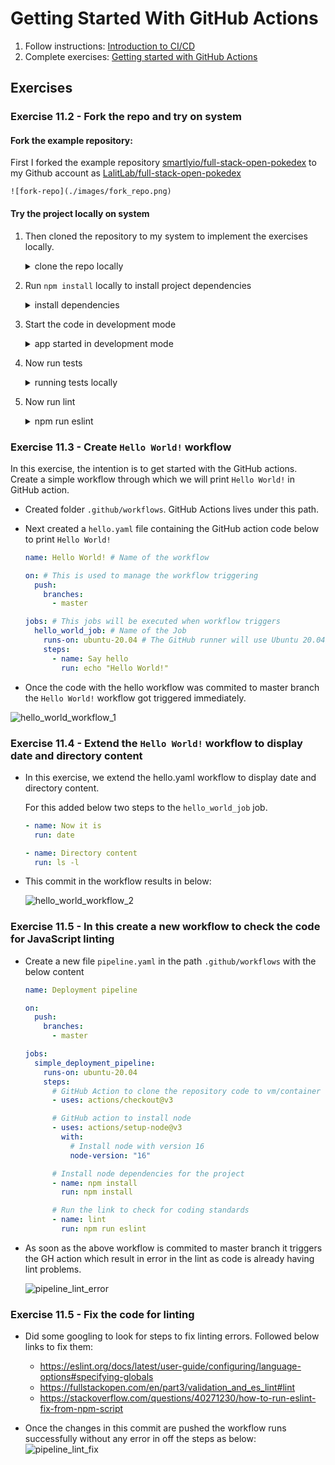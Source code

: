 # Getting Started With GitHub Actions

1. Follow instructions: [Introduction to CI/CD](https://fullstackopen.com/en/part11/introduction_to_ci_cd)
2. Complete exercises: [Getting started with GitHub Actions](https://fullstackopen.com/en/part11/getting_started_with_git_hub_actions)

## Exercises

### Exercise 11.2 - Fork the repo and try on system

#### Fork the example repository:

First I forked the example repository [smartlyio/full-stack-open-pokedex](https://github.com/smartlyio/full-stack-open-pokedex) to my Github account as [LalitLab/full-stack-open-pokedex](https://github.com/LalitLab/full-stack-open-pokedex)

    ![fork-repo](./images/fork_repo.png)

#### Try the project locally on system

1.  Then cloned the repository to my system to implement the exercises locally.

    <details>
      <summary> clone the repo locally</summary>

    ```sh
    $ git clone git@github.com:LalitLab/full-stack-open-pokedex.git
    Cloning into 'full-stack-open-pokedex'...
    remote: Enumerating objects: 138, done.
    remote: Total 138 (delta 0), reused 0 (delta 0), pack-reused 138
    Receiving objects: 100% (138/138), 150.74 KiB | 290.00 KiB/s, done.
    Resolving deltas: 100% (57/57), done.
    ```

    </details>

2.  Run `npm install` locally to install project dependencies

    <details>
      <summary> install dependencies</summary>

    ```sh
    $ full-stack-open-pokedex git:(master) npm install
    npm WARN old lockfile
    npm WARN old lockfile The package-lock.json file was created with an old version of npm,
    npm WARN old lockfile so supplemental metadata must be fetched from the registry.
    npm WARN old lockfile
    npm WARN old lockfile This is a one-time fix-up, please be patient...
    npm WARN old lockfile
    npm WARN deprecated fsevents@1.2.12: fsevents 1 will break on node v14+ and could be using insecure binaries. Upgrade to fsevents 2.
    npm WARN deprecated ini@1.3.5: Please update to ini >=1.3.6 to avoid a prototype pollution issue
    npm WARN deprecated request-promise-native@1.0.8: request-promise-native has been deprecated because it extends the now deprecated request package, see https://github.com/request/request/issues/3142
    npm WARN deprecated urix@0.1.0: Please see https://github.com/lydell/urix#deprecated
    npm WARN deprecated har-validator@5.1.3: this library is no longer supported
    npm WARN deprecated fsevents@2.1.3: "Please update to latest v2.3 or v2.2"
    npm WARN deprecated resolve-url@0.2.1: https://github.com/lydell/resolve-url#deprecated
    npm WARN deprecated source-map-resolve@0.5.3: See https://github.com/lydell/source-map-resolve#deprecated
    npm WARN deprecated w3c-hr-time@1.0.2: Use your platform's native performance.now() and performance.timeOrigin.
    npm WARN deprecated source-map-url@0.4.0: See https://github.com/lydell/source-map-url#deprecated
    npm WARN deprecated sane@4.1.0: some dependency vulnerabilities fixed, support for node < 10 dropped, and newer ECMAScript syntax/features added
    npm WARN deprecated mini-create-react-context@0.4.0: Package no longer supported. Contact Support at https://www.npmjs.com/support for more info.
    npm WARN deprecated debug@3.2.6: Debug versions >=3.2.0 <3.2.7 || >=4 <4.3.1 have a low-severity ReDos regression when used in a Node.js environment. It is recommended you upgrade to 3.2.7 or 4.3.1. (https://github.com/visionmedia/debug/issues/797)
    npm WARN deprecated debug@3.2.6: Debug versions >=3.2.0 <3.2.7 || >=4 <4.3.1 have a low-severity ReDos regression when used in a Node.js environment. It is recommended you upgrade to 3.2.7 or 4.3.1. (https://github.com/visionmedia/debug/issues/797)
    npm WARN deprecated debug@3.2.6: Debug versions >=3.2.0 <3.2.7 || >=4 <4.3.1 have a low-severity ReDos regression when used in a Node.js environment. It is recommended you upgrade to 3.2.7 or 4.3.1. (https://github.com/visionmedia/debug/issues/797)
    npm WARN deprecated chokidar@2.1.8: Chokidar 2 does not receive security updates since 2019. Upgrade to chokidar 3 with 15x fewer dependencies
    npm WARN deprecated debug@4.1.1: Debug versions >=3.2.0 <3.2.7 || >=4 <4.3.1 have a low-severity ReDos regression when used in a Node.js environment. It is recommended you upgrade to 3.2.7 or 4.3.1. (https://github.com/visionmedia/debug/issues/797)
    npm WARN deprecated debug@4.1.1: Debug versions >=3.2.0 <3.2.7 || >=4 <4.3.1 have a low-severity ReDos regression when used in a Node.js environment. It is recommended you upgrade to 3.2.7 or 4.3.1. (https://github.com/visionmedia/debug/issues/797)
    npm WARN deprecated debug@4.1.1: Debug versions >=3.2.0 <3.2.7 || >=4 <4.3.1 have a low-severity ReDos regression when used in a Node.js environment. It is recommended you upgrade to 3.2.7 or 4.3.1. (https://github.com/visionmedia/debug/issues/797)
    npm WARN deprecated debug@4.1.1: Debug versions >=3.2.0 <3.2.7 || >=4 <4.3.1 have a low-severity ReDos regression when used in a Node.js environment. It is recommended you upgrade to 3.2.7 or 4.3.1. (https://github.com/visionmedia/debug/issues/797)
    npm WARN deprecated debug@4.1.1: Debug versions >=3.2.0 <3.2.7 || >=4 <4.3.1 have a low-severity ReDos regression when used in a Node.js environment. It is recommended you upgrade to 3.2.7 or 4.3.1. (https://github.com/visionmedia/debug/issues/797)
    npm WARN deprecated debug@4.1.1: Debug versions >=3.2.0 <3.2.7 || >=4 <4.3.1 have a low-severity ReDos regression when used in a Node.js environment. It is recommended you upgrade to 3.2.7 or 4.3.1. (https://github.com/visionmedia/debug/issues/797)
    npm WARN deprecated debug@4.1.1: Debug versions >=3.2.0 <3.2.7 || >=4 <4.3.1 have a low-severity ReDos regression when used in a Node.js environment. It is recommended you upgrade to 3.2.7 or 4.3.1. (https://github.com/visionmedia/debug/issues/797)
    npm WARN deprecated debug@4.1.1: Debug versions >=3.2.0 <3.2.7 || >=4 <4.3.1 have a low-severity ReDos regression when used in a Node.js environment. It is recommended you upgrade to 3.2.7 or 4.3.1. (https://github.com/visionmedia/debug/issues/797)
    npm WARN deprecated querystring@0.2.0: The querystring API is considered Legacy. new code should use the URLSearchParams API instead.
    npm WARN deprecated uuid@3.4.0: Please upgrade  to version 7 or higher.  Older versions may use Math.random() in certain circumstances, which is known to be problematic.  See https://v8.dev/blog/math-random for details.
    npm WARN deprecated request@2.88.2: request has been deprecated, see https://github.com/request/request/issues/3142
    npm WARN deprecated axios@0.19.2: Critical security vulnerability fixed in v0.21.1. For more information, see https://github.com/axios/axios/pull/3410
    npm WARN deprecated core-js-pure@3.6.5: core-js-pure@<3.23.3 is no longer maintained and not recommended for usage due to the number of issues. Because of the V8 engine whims, feature detection in old core-js versions could cause a slowdown up to 100x even if nothing is polyfilled. Some versions have web compatibility issues. Please, upgrade your dependencies to the actual version of core-js-pure.

    added 1353 packages, and audited 1354 packages in 17s

    49 packages are looking for funding
      run `npm fund` for details

    54 vulnerabilities (1 low, 20 moderate, 26 high, 7 critical)

    To address issues that do not require attention, run:
      npm audit fix

    To address all issues (including breaking changes), run:
      npm audit fix --force

    Run `npm audit` for details.
    ```

    </details>

3.  Start the code in development mode

    <details>
      <summary>app started in development mode</summary>

    ```sh
    full-stack-open-pokedex git:(master) ✗ npm run start

    > fullstackopen-cicd@1.0.0 start
    > webpack-dev-server --open --mode development

    (node:3949) [DEP0111] DeprecationWarning: Access to process.binding('http_parser') is deprecated.
    (Use `node --trace-deprecation ...` to show where the warning was created)
    ℹ ｢wds｣: Project is running at http://localhost:8080/
    ℹ ｢wds｣: webpack output is served from /
    ℹ ｢wds｣: Content not from webpack is served from /Users/lalitbhardwaj/Learning/gh_actions/full-stack-open-pokedex
    ℹ ｢wds｣: 404s will fallback to /index.html
    ℹ ｢wdm｣: wait until bundle finished: /
    Browserslist: caniuse-lite is outdated. Please run:
    npx browserslist@latest --update-db
    ℹ ｢wdm｣: Hash: b974bb4c6cae71a68a45
    Version: webpack 4.43.0
    Time: 766ms
    Built at: 01/04/2023 5:36:43 PM
          Asset       Size  Chunks             Chunk Names
    ./index.html  261 bytes          [emitted]
      bundle.js   1.54 MiB    main  [emitted]  main
    Entrypoint main = bundle.js
    [0] multi (webpack)-dev-server/client?http://localhost:8080 ./src/index.jsx 40 bytes {main} [built]
    [./node_modules/react-dom/index.js] 1.33 KiB {main} [built]
    [./node_modules/react/index.js] 190 bytes {main} [built]
    [./node_modules/webpack-dev-server/client/index.js?http://localhost:8080] (webpack)-dev-server/client?http://localhost:8080 4.29 KiB {main} [built]
    [./node_modules/webpack-dev-server/client/overlay.js] (webpack)-dev-server/client/overlay.js 3.51 KiB {main} [built]
    [./node_modules/webpack-dev-server/client/socket.js] (webpack)-dev-server/client/socket.js 1.53 KiB {main} [built]
    [./node_modules/webpack-dev-server/client/utils/createSocketUrl.js] (webpack)-dev-server/client/utils/createSocketUrl.js 2.91 KiB {main} [built]
    [./node_modules/webpack-dev-server/client/utils/log.js] (webpack)-dev-server/client/utils/log.js 964 bytes {main} [built]
    [./node_modules/webpack-dev-server/client/utils/reloadApp.js] (webpack)-dev-server/client/utils/reloadApp.js 1.59 KiB {main} [built]
    [./node_modules/webpack-dev-server/client/utils/sendMessage.js] (webpack)-dev-server/client/utils/sendMessage.js 402 bytes {main} [built]
    [./node_modules/webpack-dev-server/node_modules/strip-ansi/index.js] (webpack)-dev-server/node_modules/strip-ansi/index.js 161 bytes {main} [built]
    [./node_modules/webpack/hot sync ^\.\/log$] (webpack)/hot sync nonrecursive ^\.\/log$ 170 bytes {main} [built]
    [./src/App.jsx] 1.93 KiB {main} [built]
    [./src/index.jsx] 203 bytes {main} [built]
    [./src/styles.css] 520 bytes {main} [built]
        + 85 hidden modules
    Child HtmlWebpackCompiler:
        1 asset
        Entrypoint HtmlWebpackPlugin_0 = __child-HtmlWebpackPlugin_0
        [./node_modules/html-webpack-plugin/lib/loader.js!./public/index.html] 304 bytes {HtmlWebpackPlugin_0} [built]
    ℹ ｢wdm｣: Compiled successfully.
    ```

    ![app_running_locally](./images/app_running_locally.png)

    </details>

4.  Now run tests

    <details>
      <summary>running tests locally</summary>

    ```sh
    ➜  full-stack-open-pokedex git:(master) ✗ npm test

    > fullstackopen-cicd@1.0.0 test
    > jest

    Browserslist: caniuse-lite is outdated. Please run:
    npx browserslist@latest --update-db
    Browserslist: caniuse-lite is outdated. Please run:
    npx browserslist@latest --update-db
    Browserslist: caniuse-lite is outdated. Please run:
    npx browserslist@latest --update-db
    PASS  test/PokemonList.jest.spec.jsx
    PASS  test/App.jest.spec.jsx
    FAIL  test/PokemonPage.jest.spec.jsx
      ● Console

        console.log
          hiddenAbility= {
            ability: {
              name: 'anticipation',
              url: 'https://pokeapi.co/api/v2/ability/107/'
            },
            is_hidden: true,
            slot: 3
          }

          at PokemonPage (src/PokemonPage.jsx:29:11)

        console.log
          hiddenAbility= {
            ability: {
              name: 'anticipation',
              url: 'https://pokeapi.co/api/v2/ability/107/'
            },
            is_hidden: true,
            slot: 3
          }

          at PokemonPage (src/PokemonPage.jsx:29:11)

        console.log
          hiddenAbility= {
            ability: {
              name: 'anticipation',
              url: 'https://pokeapi.co/api/v2/ability/107/'
            },
            is_hidden: true,
            slot: 3
          }

          at PokemonPage (src/PokemonPage.jsx:29:11)

        console.log
          hiddenAbility= {
            ability: {
              name: 'anticipation',
              url: 'https://pokeapi.co/api/v2/ability/107/'
            },
            is_hidden: true,
            slot: 3
          }

          at PokemonPage (src/PokemonPage.jsx:29:11)

      ● <PokemonPage /> › should render previous and next urls if they exist

        expect(element).toHaveAttribute("href", "/pokemon/vaporeon") // element.getAttribute("href") === "/pokemon/vaporeon"

        Expected the element to have attribute:
          href="/pokemon/vaporeon"
        Received:
          href="/pokemon/ditto"

          120 |
          121 |     expect(screen.getByText('Previous')).toHaveAttribute('href', '/pokemon/ditto')
        > 122 |     expect(screen.getByText('Next')).toHaveAttribute('href', '/pokemon/vaporeon')
              |                                      ^
          123 |   })
          124 |
          125 |   it('should not render previous and next urls if none exist', async () => {

          at _callee6$ (test/PokemonPage.jest.spec.jsx:122:38)
          at tryCatch (node_modules/regenerator-runtime/runtime.js:45:40)
          at Generator.invoke [as _invoke] (node_modules/regenerator-runtime/runtime.js:274:22)
          at Generator.prototype.<computed> [as next] (node_modules/regenerator-runtime/runtime.js:97:21)
          at asyncGeneratorStep (node_modules/@babel/runtime/helpers/asyncToGenerator.js:3:24)
          at _next (node_modules/@babel/runtime/helpers/asyncToGenerator.js:25:9)

    Test Suites: 1 failed, 2 passed, 3 total
    Tests:       1 failed, 7 passed, 8 total
    Snapshots:   0 total
    Time:        1.269s
    Ran all test suites.
    ➜  full-stack-open-pokedex git:(master) ✗
    ```

    </details>

5.  Now run lint

    <details>
      <summary>npm run eslint</summary>

    ```sh
    ➜  full-stack-open-pokedex git:(master) ✗ npm run eslint

    > fullstackopen-cicd@1.0.0 eslint
    > eslint './**/*.{js,jsx}'

    Warning: React version not specified in eslint-plugin-react settings. See https://github.com/yannickcr/eslint-plugin-react#configuration .

    /Users/lalitbhardwaj/Learning/gh_actions/full-stack-open-pokedex/app.js
      1:25  error  Strings must use singlequote  quotes
      1:35  error  Extra semicolon               semi
      2:22  error  Extra semicolon               semi
      5:14  error  'process' is not defined      no-undef
      5:38  error  Extra semicolon               semi
      7:24  error  Strings must use singlequote  quotes
      7:32  error  Extra semicolon               semi
      10:3   error  Unexpected console statement  no-console
      10:15  error  Strings must use singlequote  quotes
      10:45  error  Extra semicolon               semi
      11:3   error  Extra semicolon               semi

    /Users/lalitbhardwaj/Learning/gh_actions/full-stack-open-pokedex/src/PokemonPage.jsx
      29:3  error  Unexpected console statement  no-console

    ✖ 12 problems (12 errors, 0 warnings)
      9 errors and 0 warnings potentially fixable with the `--fix` option.
    ```

    </details>

### Exercise 11.3 - Create `Hello World!` workflow

In this exercise, the intention is to get started with the GitHub actions. Create a simple workflow through which we will print `Hello World!` in GitHub action.

- Created folder `.github/workflows`. GitHub Actions lives under this path.
- Next created a `hello.yaml` file containing the GitHub action code below to print `Hello
World!`

  ```yaml
  name: Hello World! # Name of the workflow

  on: # This is used to manage the workflow triggering
    push:
      branches:
        - master

  jobs: # This jobs will be executed when workflow triggers
    hello_world_job: # Name of the Job
      runs-on: ubuntu-20.04 # The GitHub runner will use Ubuntu 20.04 as OS steps:
      steps:
        - name: Say hello
          run: echo "Hello World!"
  ```

- Once the code with the hello workflow was commited to master branch the `Hello World!` workflow got triggered immediately.

![hello_world_workflow_1](./images/hello_world_workflow_1.png)

### Exercise 11.4 - Extend the `Hello World!` workflow to display date and directory content

- In this exercise, we extend the hello.yaml workflow to display date and directory content.

  For this added below two steps to the `hello_world_job` job.

  ```yaml
  - name: Now it is
    run: date

  - name: Directory content
    run: ls -l
  ```

- This commit in the workflow results in below:

  ![hello_world_workflow_2](./images/hello_world_workflow_2.png)

### Exercise 11.5 - In this create a new workflow to check the code for JavaScript linting

- Create a new file `pipeline.yaml` in the path `.github/workflows` with the below content

  ```yaml
  name: Deployment pipeline

  on:
    push:
      branches:
        - master

  jobs:
    simple_deployment_pipeline:
      runs-on: ubuntu-20.04
      steps:
        # GitHub Action to clone the repository code to vm/container running action
        - uses: actions/checkout@v3

        # GitHub action to install node
        - uses: actions/setup-node@v3
          with:
            # Install node with version 16
            node-version: "16"

        # Install node dependencies for the project
        - name: npm install
          run: npm install

        # Run the link to check for coding standards
        - name: lint
          run: npm run eslint
  ```

- As soon as the above workflow is commited to master branch it triggers the GH action which result in error in the lint as code is already having lint problems.

  ![pipeline_lint_error](./images/pipeline_lint_error.png)

### Exercise 11.5 - Fix the code for linting

- Did some googling to look for steps to fix linting errors. Followed below links to fix them:

  - https://eslint.org/docs/latest/user-guide/configuring/language-options#specifying-globals
  - https://fullstackopen.com/en/part3/validation_and_es_lint#lint
  - https://stackoverflow.com/questions/40271230/how-to-run-eslint-fix-from-npm-script

- Once the changes in this commit are pushed the workflow runs successfully without any error in off the steps as below:
  ![pipeline_lint_fix](./images/pipeline_lint_fix.png)
